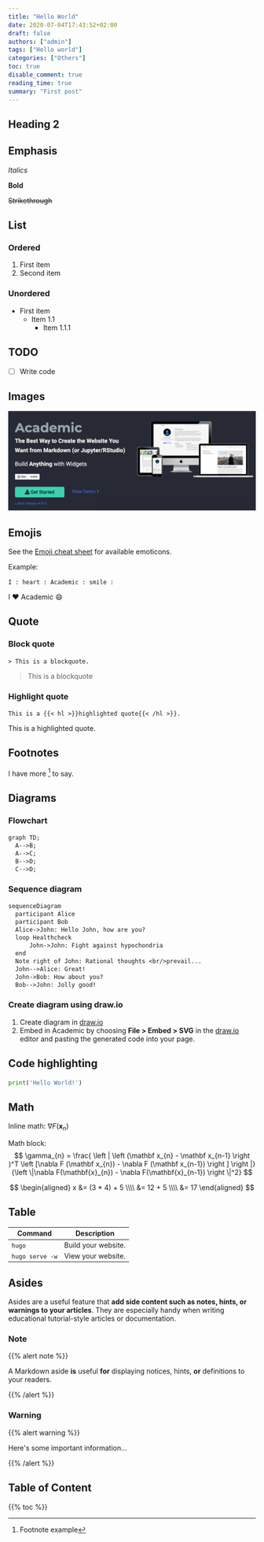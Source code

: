 ```yaml
---
title: "Hello World"
date: 2020-07-04T17:43:52+02:00
draft: false
authors: ["admin"]
tags: ["Hello world"]
categories: ["Others"]
toc: true
disable_comment: true
reading_time: true
summary: "First post"
---
```


## Heading 2



## Emphasis

*Italics*

**Bold**

~~Strikethrough~~



## List

### Ordered

1. First item
2. Second item

### Unordered

+ First item
  - Item 1.1
    * Item 1.1.1



## TODO

- [ ] Write code



## Images

<img src="https://raw.githubusercontent.com/EckoTan0804/upic-repo/master/uPic/截屏2020-07-05%2014.14.29.png" alt="截屏2020-07-05 14.14.29" style="zoom:67%;" />



## Emojis

See the [Emoji cheat sheet](http://www.webpagefx.com/tools/emoji-cheat-sheet/) for available emoticons.

Example: 

```
I : heart : Academic : smile :
```

I :heart: Academic :smile:



## Quote

### Block quote

```
> This is a blockquote.
```

> This is a blockquote

### Highlight quote

```
This is a {{< hl >}}highlighted quote{{< /hl >}}.
```

This is a <hl>highlighted quote</hl>.



## Footnotes

I have more [^1] to say. 

[^1]: Footnote example



## Diagrams

### Flowchart

```mermaid
graph TD;
  A-->B;
  A-->C;
  B-->D;
  C-->D;
```

### Sequence diagram

```mermaid
sequenceDiagram
  participant Alice
  participant Bob
  Alice->John: Hello John, how are you?
  loop Healthcheck
      John->John: Fight against hypochondria
  end
  Note right of John: Rational thoughts <br/>prevail...
  John-->Alice: Great!
  John->Bob: How about you?
  Bob-->John: Jolly good!
```

### Create diagram using draw.io

1. Create diagram in [draw.io](https://draw.io/)
2. Embed in Academic by choosing **File > Embed > SVG** in the [draw.io](https://draw.io/) editor and pasting the generated code into your page.



## Code highlighting

```python
print('Hello World!')
```



## Math

Inline math: $\nabla F(\mathbf{x}_{n})$

Math block:
$$
\gamma_{n} = \frac{ 
\left | \left (\mathbf x_{n} - \mathbf x_{n-1} \right )^T 
\left [\nabla F (\mathbf x_{n}) - \nabla F (\mathbf x_{n-1}) \right ] \right |}
{\left \|\nabla F(\mathbf{x}_{n}) - \nabla F(\mathbf{x}_{n-1}) \right \|^2}
$$

$$
\begin{aligned}
x &= (3 * 4) + 5 \\\\
&= 12 + 5 \\\\
&= 17
\end{aligned}
$$





## Table

| Command         | Description         |
| --------------- | ------------------- |
| `hugo`          | Build your website. |
| `hugo serve -w` | View your website.  |



## Asides

Asides are a useful feature that **add side content such as notes, hints, or warnings to your articles**. They are especially handy when writing educational tutorial-style articles or documentation.

### Note

{{% alert note %}} 

A Markdown aside **is** useful **for** displaying notices, hints, **or** definitions to your readers. 

{{% /alert %}}

### Warning

{{% alert warning %}} 

Here's some important information... 

{{% /alert %}}



## Table of Content

{{% toc %}}

